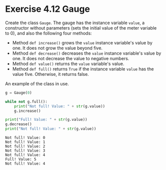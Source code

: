 # Exercise 4.12 Gauge

Create the class `Gauge`. The gauge has the instance variable `value`, a constructor without parameters (sets the initial value of the meter variable to 0), and also the following four methods:

- Method `def increase()` grows the `value` instance variable's value by one. It does not grow the value beyond five.
- Method `def decrease()` decreases the `value` instance variable's value by one. It does not decrease the value to negative numbers.
- Method `def value()` returns the `value` variable's value.
- Method `def full()` returns `True` if the instance variable `value` has the value five. Otherwise, it returns false.

An example of the class in use.

```python
g = Gauge(0)

while not g.full():
    print("Not full! Value: " + str(g.value))
    g.increase()

print("Full! Value: " + str(g.value))
g.decrease()
print("Not full! Value: " + str(g.value))

```

```plaintext
Not full! Value: 0
Not full! Value: 1
Not full! Value: 2
Not full! Value: 3
Not full! Value: 4
Full! Value: 5
Not full! Value: 4
```
